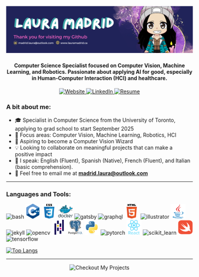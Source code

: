 ## ![Welcome Banner](welcomeBanner.png)

<h4 align="center">Computer Science Specialist focused on Computer Vision, Machine Learning, and Robotics. Passionate about applying AI for good, especially in Human-Computer Interaction (HCI) and healthcare.</h4>
<p align="center">
  <a href="https://www.lauramadrid.ca/">
    <img src="https://img.shields.io/badge/Website-%2337a6a6?style=for-the-badge&logoColor=white" alt="Website"/>
  </a>
  <a href="https://www.linkedin.com/in/laura-madrid/">
    <img src="https://img.shields.io/badge/LinkedIn-%23202359?style=for-the-badge&logoColor=white" alt="LinkedIn"/>
  </a>
  <a href="https://lauramadrid.ca/assets/pdf/resume.pdf">
    <img src="https://img.shields.io/badge/Resume-%23ff66c4?style=for-the-badge&logoColor=white" alt="Resume"/>
  </a>
</p>

### A bit about me:

- 🎓 Specialist in Computer Science from the University of Toronto, applying to grad school to start September 2025
- 🤖 Focus areas: Computer Vision, Machine Learning, Robotics, HCI
- 🚀 Aspiring to become a Computer Vision Wizard
- 💡 Looking to collaborate on meaningful projects that can make a positive impact
- 💬 I speak: English (Fluent), Spanish (Native), French (Fluent), and Italian (basic comprehension).
- 🤝 Feel free to email me at **madrid.laura@outlook.com**

---

### **Languages and Tools:**

<p align="left"> 
  <img src="https://www.vectorlogo.zone/logos/gnu_bash/gnu_bash-icon.svg" alt="bash" width="40" height="40"/> 
  <img src="https://raw.githubusercontent.com/devicons/devicon/master/icons/cplusplus/cplusplus-original.svg" alt="cplusplus" width="40" height="40"/> 
  <img src="https://raw.githubusercontent.com/devicons/devicon/master/icons/css3/css3-original-wordmark.svg" alt="css3" width="40" height="40"/> 
  <img src="https://raw.githubusercontent.com/devicons/devicon/master/icons/docker/docker-original-wordmark.svg" alt="docker" width="40" height="40"/> 
  <img src="https://www.vectorlogo.zone/logos/gatsbyjs/gatsbyjs-icon.svg" alt="gatsby" width="40" height="40"/> 
  <img src="https://www.vectorlogo.zone/logos/graphql/graphql-icon.svg" alt="graphql" width="40" height="40"/> 
  <img src="https://raw.githubusercontent.com/devicons/devicon/master/icons/html5/html5-original-wordmark.svg" alt="html5" width="40" height="40"/> 
  <img src="https://www.vectorlogo.zone/logos/adobe_illustrator/adobe_illustrator-icon.svg" alt="illustrator" width="40" height="40"/> 
  <img src="https://raw.githubusercontent.com/devicons/devicon/master/icons/java/java-original.svg" alt="java" width="40" height="40"/> 
  <img src="https://www.vectorlogo.zone/logos/jekyllrb/jekyllrb-icon.svg" alt="jekyll" width="40" height="40"/> 
  <img src="https://www.vectorlogo.zone/logos/opencv/opencv-icon.svg" alt="opencv" width="40" height="40"/> 
  <img src="https://raw.githubusercontent.com/devicons/devicon/2ae2a900d2f041da66e950e4d48052658d850630/icons/pandas/pandas-original.svg" alt="pandas" width="40" height="40"/>
  <img src="https://raw.githubusercontent.com/devicons/devicon/master/icons/postgresql/postgresql-original-wordmark.svg" alt="postgresql" width="40" height="40"/> 
  <img src="https://raw.githubusercontent.com/devicons/devicon/master/icons/python/python-original.svg" alt="python" width="40" height="40"/> 
  <img src="https://www.vectorlogo.zone/logos/pytorch/pytorch-icon.svg" alt="pytorch" width="40" height="40"/> 
  <img src="https://raw.githubusercontent.com/devicons/devicon/master/icons/react/react-original-wordmark.svg" alt="react" width="40" height="40"/> 
  <img src="https://upload.wikimedia.org/wikipedia/commons/0/05/Scikit_learn_logo_small.svg" alt="scikit_learn" width="40" height="40"/> 
  <img src="https://raw.githubusercontent.com/devicons/devicon/master/icons/swift/swift-original.svg" alt="swift" width="40" height="40"/> 
  <img src="https://www.vectorlogo.zone/logos/tensorflow/tensorflow-icon.svg" alt="tensorflow" width="40" height="40"/> 
</p>

[![Top Langs](https://github-readme-stats.vercel.app/api/top-langs/?username=laura05010&count_private=true&include_all_commits=true&show_icons=true&title_color=37a6a6&text_color=ffffff&bg_color=202359)](https://github.com/laura05010/github-readme-stats)

---

<p align="center">
  <img src="https://img.shields.io/badge/Checkout%20My%20Projects-Below-%23202359?style=for-the-badge&logo=project-diagram&logoColor=white" alt="Checkout My Projects"/>
</p>